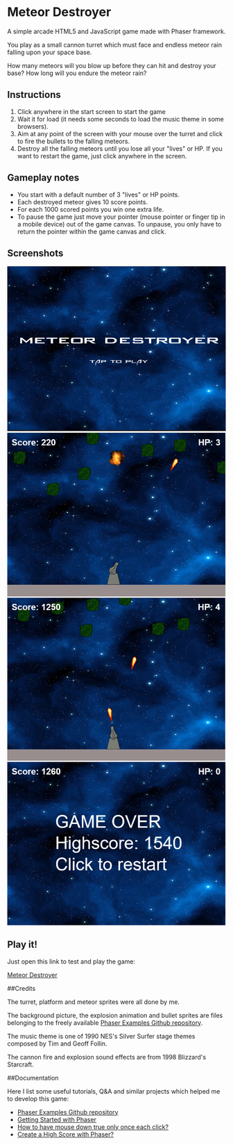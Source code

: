 # Meteor Destroyer

A simple arcade HTML5 and JavaScript game made with Phaser framework.

You play as a small cannon turret which must face and endless meteor rain falling upon your space base.

How many meteors will you blow up before they can hit and destroy your base? How long will you endure the meteor rain?

## Instructions
1. Click anywhere in the start screen to start the game
2. Wait it for load (it needs some seconds to load the music theme in some browsers).
3. Aim at any point of the screen with your mouse over the turret and click to fire the bullets to the falling meteors.
4. Destroy all the falling meteors until you lose all your "lives" or HP. If you want to restart the game, just click anywhere in the screen.


## Gameplay notes
- You start with a default number of 3 "lives" or HP points.
- Each destroyed meteor gives 10 score points.
- For each 1000 scored points you win one extra life.
- To pause the game just move your pointer (mouse pointer or finger tip in a mobile device) out of the game canvas. To unpause, you only have to return the 
pointer within the game canvas and click.

## Screenshots

![startscreen](startscreen.png)
![gameplay 1](gameplay1.png)
![gameplay 2](gameplay2.png)
![gameplay 3](gameplay3.png)


## Play it!

Just open this link to test and play the game: 

[Meteor Destroyer](http://meteor-destroyer.herokuapp.com/)

##Credits

The turret, platform and meteor sprites were all done by me. 

The background picture, the explosion animation and bullet sprites are files belonging to the freely available [Phaser Examples Github repository](https://github.com/photonstorm/phaser-examples).

The music theme is one of 1990 NES's Silver Surfer stage themes composed by Tim and Geoff Follin.

The cannon fire and explosion sound effects are from 1998 Blizzard's Starcraft.

##Documentation

Here I list some useful tutorials, Q&A and similar projects which helped me to develop this game: 

- [Phaser Examples Github repository](https://github.com/photonstorm/phaser-examples)
- [Getting Started with Phaser](http://phaser.io/tutorials/getting-started)
- [How to have mouse down true only once each click? ](http://www.html5gamedevs.com/topic/1698-how-to-have-mouse-down-true-only-once-each-click/)
- [Create a High Score with Phaser?](http://www.html5gamedevs.com/topic/22749-create-a-high-score-with-phaser/)




